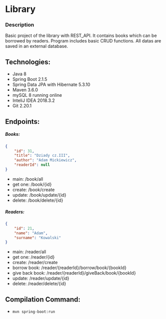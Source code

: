 # Library
### Description
Basic project of the library with REST_API. It contains books which can be borrowed by readers. Program includes basic CRUD functions. All datas are saved in an external database.

## Technologies:
* Java 8
* Spring Boot 2.1.5
* Spring Data JPA with Hibernate 5.3.10
* Maven 3.6.0
* mySQL 8 running online
* InteliJ IDEA 2018.3.2
* Git 2.20.1

## Endpoints:
##### Books:
```json
{
    "id": 31,
    "title": "Dziady cz.III",
    "author": "Adam Mickiewicz",
    "readerId": null
}
```
* main: /book/all
* get one: /book/{id}
* create: /book/create
* update: /book/update/{id}
* delete: /book/delete/{id}
##### Readers:
```json
{
	"id": 21,
	"name": "Adam",
	"surname": "Kowalski"
}
```
* main: /reader/all
* get one: /reader/{id}
* create: /reader/create
* borrow book: /reader/{readerId}/borrow/book/{bookId}
* give back book: /reader/{readerId}/giveBack/book/{bookId}
* update: /reader/update/{id}
* delete: /reader/delete/{id}

## Compilation Command:
* `mvn spring-boot:run`
